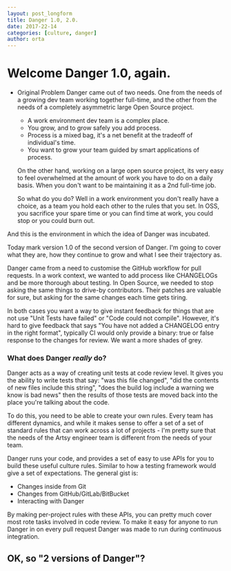 ```yaml
---
layout: post_longform
title: Danger 1.0, 2.0.
date: 2017-22-14
categories: [culture, danger]
author: orta
---
```


# Welcome Danger 1.0, again.

- Original Problem
  Danger came out of two needs. One from the needs of a growing dev team working together full-time, and the other from the needs of a completely asymmetric large Open Source project.
  
  - A work environment  dev team is a complex place.
  - You grow, and to grow safely you add process.
  - Process is a mixed bag, it's a net benefit at the tradeoff of individual's time.
  - You want to grow your team guided by smart applications of process. 

  On the other hand, working on a large open source project, its very easy to feel overwhelmed at the amount of work you have to do on a daily basis. When you don't want to be maintaining it as a 2nd full-time job.

  So what do you do? Well in a work environment you don't really have a choice, as a team you hold each other to the rules that you set. In OSS, you sacrifice your spare time or you can find time at work, you could stop or you could burn out.

And this is the environment in which the idea of Danger was incubated.

Today mark version 1.0 of the second version of Danger. I'm going to cover what they are, how they continue to grow and what I see their trajectory as.

<!-- more -->

Danger came from a need to customise the GitHub workflow for pull requests. In a work context, we wanted to add process like CHANGELOGs and be more thorough about testing. In Open Source, we needed to stop asking the same things to drive-by contributors. Their patches are valuable for sure, but asking for the same changes each time gets tiring.

In both cases you want a way to give instant feedback for things that are not use "Unit Tests have failed" or "Code could not compile". However, it's hard to give feedback that says "You have not added a CHANGELOG entry in the right format", typically CI would only provide a binary: true or false response to the changes for review. We want a more shades of grey.

### What does Danger _really_ do?

Danger acts as a way of creating unit tests at code review level. It gives you the ability to write tests that say: "was this file changed", "did the contents of new files include this string", "does the build log include a warning we know is bad news" then the results of those tests are moved back into the place you're talking about the code.

To do this, you need to be able to create your own rules. Every team has different dynamics, and while it makes sense to offer a set of a set of standard rules that can work across a lot of projects - I'm pretty sure that the needs of the Artsy engineer team is different from the needs of your team.

Danger runs your code, and provides a set of easy to use APIs for you to build these useful culture rules. Similar to how a testing framework would give a set of expectations. The general gist is:

* Changes inside from Git
* Changes from GitHub/GitLab/BitBucket
* Interacting with Danger

By making per-project rules with these APIs, you can pretty much cover most rote tasks involved in code review. To make it easy for anyone to run Danger in on every pull request Danger was made to run during continuous integration.

## OK, so "2 versions of Danger"?


